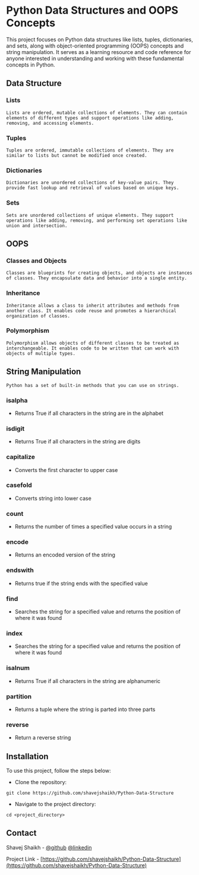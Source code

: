 
# Python Data Structures and OOPS Concepts

This project focuses on Python data structures like lists, tuples, dictionaries, and sets, along with object-oriented programming (OOPS) concepts and string manipulation. It serves as a learning resource and code reference for anyone interested in understanding and working with these fundamental concepts in Python.
## Data Structure

### Lists
    Lists are ordered, mutable collections of elements. They can contain elements of different types and support operations like adding, removing, and accessing elements.

### Tuples
    Tuples are ordered, immutable collections of elements. They are similar to lists but cannot be modified once created.

### Dictionaries
    Dictionaries are unordered collections of key-value pairs. They provide fast lookup and retrieval of values based on unique keys.

### Sets
    Sets are unordered collections of unique elements. They support operations like adding, removing, and performing set operations like union and intersection.


## OOPS

### Classes and Objects
    Classes are blueprints for creating objects, and objects are instances of classes. They encapsulate data and behavior into a single entity.

### Inheritance
    Inheritance allows a class to inherit attributes and methods from another class. It enables code reuse and promotes a hierarchical organization of classes.

### Polymorphism
    Polymorphism allows objects of different classes to be treated as interchangeable. It enables code to be written that can work with objects of multiple types.

## String Manipulation
    Python has a set of built-in methods that you can use on strings.

### isalpha
- Returns True if all characters in the string are in the alphabet

### isdigit
- Returns True if all characters in the string are digits

### capitalize
- Converts the first character to upper case

### casefold
- Converts string into lower case

### count
- Returns the number of times a specified value occurs in a string

### encode
- Returns an encoded version of the string

### endswith
- Returns true if the string ends with the specified value

### find
- Searches the string for a specified value and returns the position of where it was found

### index
- Searches the string for a specified value and returns the position of where it was found

### isalnum
- Returns True if all characters in the string are alphanumeric


### partition
- Returns a tuple where the string is parted into three parts

### reverse
- Return a reverse string

## Installation

To use this project, follow the steps below:

- Clone the repository:
```
git clone https://github.com/shavejshaikh/Python-Data-Structure
```
- Navigate to the project directory:
```
cd <project_directory>
```


## Contact

Shavej Shaikh - [@github](https://github.com/shavejshaikh) [@linkedin](https://www.linkedin.com/in/shavejshaikh/)

Project Link - [https://github.com/shavejshaikh/Python-Data-Structure](https://github.com/shavejshaikh/Python-Data-Structure)
